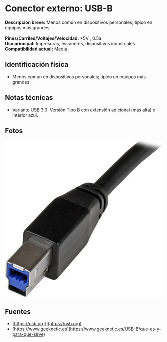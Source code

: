 
# Conector externo: USB-B 

**Descripción breve:** Menos común en dispositivos personales; típico en equipos más grandes.<br><br>
**Pines/Carriles/Voltajes/Velocidad:** +5V , 0.5a <br>
**Uso principal:** Impresoras, escáneres, dispositivos industriales <br>
**Compatibilidad actual:** Media

## Identificación física
- Menos común en dispositivos personales; típico en equipos más grandes.

## Notas técnicas
- Variante USB 3.0: Versión Tipo B con extensión adicional (más alta) e interior azul.

## Fotos
![USB-B](../../../assets/img/20-conectores_externos/usb_b.png "USB-B")

## Fuentes
- [https://usb.org/](https://usb.org)
- [https://www.geeknetic.es](https://www.geeknetic.es/USB-B/que-es-y-para-que-sirve)
